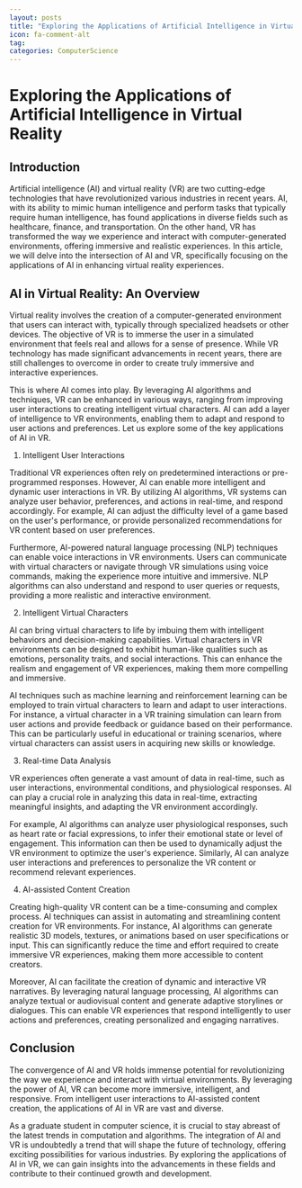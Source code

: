 ```yaml
---
layout: posts
title: "Exploring the Applications of Artificial Intelligence in Virtual Reality"
icon: fa-comment-alt
tag:      
categories: ComputerScience
---
```



# Exploring the Applications of Artificial Intelligence in Virtual Reality

## Introduction

Artificial intelligence (AI) and virtual reality (VR) are two cutting-edge technologies that have revolutionized various industries in recent years. AI, with its ability to mimic human intelligence and perform tasks that typically require human intelligence, has found applications in diverse fields such as healthcare, finance, and transportation. On the other hand, VR has transformed the way we experience and interact with computer-generated environments, offering immersive and realistic experiences. In this article, we will delve into the intersection of AI and VR, specifically focusing on the applications of AI in enhancing virtual reality experiences.

## AI in Virtual Reality: An Overview

Virtual reality involves the creation of a computer-generated environment that users can interact with, typically through specialized headsets or other devices. The objective of VR is to immerse the user in a simulated environment that feels real and allows for a sense of presence. While VR technology has made significant advancements in recent years, there are still challenges to overcome in order to create truly immersive and interactive experiences.

This is where AI comes into play. By leveraging AI algorithms and techniques, VR can be enhanced in various ways, ranging from improving user interactions to creating intelligent virtual characters. AI can add a layer of intelligence to VR environments, enabling them to adapt and respond to user actions and preferences. Let us explore some of the key applications of AI in VR.

1. Intelligent User Interactions

Traditional VR experiences often rely on predetermined interactions or pre-programmed responses. However, AI can enable more intelligent and dynamic user interactions in VR. By utilizing AI algorithms, VR systems can analyze user behavior, preferences, and actions in real-time, and respond accordingly. For example, AI can adjust the difficulty level of a game based on the user's performance, or provide personalized recommendations for VR content based on user preferences.

Furthermore, AI-powered natural language processing (NLP) techniques can enable voice interactions in VR environments. Users can communicate with virtual characters or navigate through VR simulations using voice commands, making the experience more intuitive and immersive. NLP algorithms can also understand and respond to user queries or requests, providing a more realistic and interactive environment.

2. Intelligent Virtual Characters

AI can bring virtual characters to life by imbuing them with intelligent behaviors and decision-making capabilities. Virtual characters in VR environments can be designed to exhibit human-like qualities such as emotions, personality traits, and social interactions. This can enhance the realism and engagement of VR experiences, making them more compelling and immersive.

AI techniques such as machine learning and reinforcement learning can be employed to train virtual characters to learn and adapt to user interactions. For instance, a virtual character in a VR training simulation can learn from user actions and provide feedback or guidance based on their performance. This can be particularly useful in educational or training scenarios, where virtual characters can assist users in acquiring new skills or knowledge.

3. Real-time Data Analysis

VR experiences often generate a vast amount of data in real-time, such as user interactions, environmental conditions, and physiological responses. AI can play a crucial role in analyzing this data in real-time, extracting meaningful insights, and adapting the VR environment accordingly.

For example, AI algorithms can analyze user physiological responses, such as heart rate or facial expressions, to infer their emotional state or level of engagement. This information can then be used to dynamically adjust the VR environment to optimize the user's experience. Similarly, AI can analyze user interactions and preferences to personalize the VR content or recommend relevant experiences.

4. AI-assisted Content Creation

Creating high-quality VR content can be a time-consuming and complex process. AI techniques can assist in automating and streamlining content creation for VR environments. For instance, AI algorithms can generate realistic 3D models, textures, or animations based on user specifications or input. This can significantly reduce the time and effort required to create immersive VR experiences, making them more accessible to content creators.

Moreover, AI can facilitate the creation of dynamic and interactive VR narratives. By leveraging natural language processing, AI algorithms can analyze textual or audiovisual content and generate adaptive storylines or dialogues. This can enable VR experiences that respond intelligently to user actions and preferences, creating personalized and engaging narratives.

## Conclusion

The convergence of AI and VR holds immense potential for revolutionizing the way we experience and interact with virtual environments. By leveraging the power of AI, VR can become more immersive, intelligent, and responsive. From intelligent user interactions to AI-assisted content creation, the applications of AI in VR are vast and diverse.

As a graduate student in computer science, it is crucial to stay abreast of the latest trends in computation and algorithms. The integration of AI and VR is undoubtedly a trend that will shape the future of technology, offering exciting possibilities for various industries. By exploring the applications of AI in VR, we can gain insights into the advancements in these fields and contribute to their continued growth and development.
